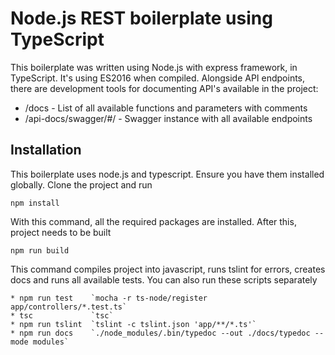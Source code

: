 # Node.js REST boilerplate using TypeScript
This boilerplate was written using Node.js with express framework, in TypeScript. It's using ES2016 when compiled.
Alongside API endpoints, there are development tools for documenting API's available in the project:
* /docs - List of all available functions and parameters with comments
* /api-docs/swagger/#/ - Swagger instance with all available endpoints

## Installation
This boilerplate uses node.js and typescript. Ensure you have them installed globally.
Clone the project and run
```
npm install
```
With this command, all the required packages are installed. After this, project needs to be built
```
npm run build
```
This command compiles project into javascript, runs tslint for errors, creates docs and runs all available tests.
You can also run these scripts separately
```
* npm run test    `mocha -r ts-node/register app/controllers/*.test.ts`
* tsc             `tsc`
* npm run tslint  `tslint -c tslint.json 'app/**/*.ts'`
* npm run docs    `./node_modules/.bin/typedoc --out ./docs/typedoc --mode modules`

